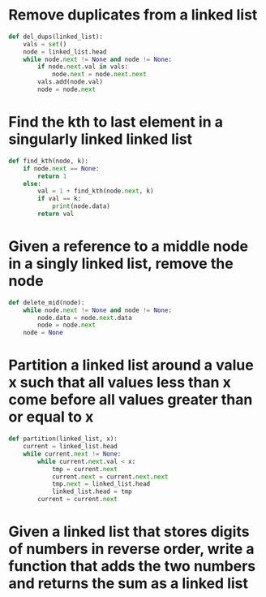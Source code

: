 # Remove duplicates from a linked list
```python
def del_dups(linked_list):
    vals = set()
    node = linked_list.head
    while node.next != None and node != None:
        if node.next.val in vals:
            node.next = node.next.next
        vals.add(node.val)
        node = node.next
```

# Find the kth to last element in a singularly linked linked list
```python
def find_kth(node, k):
    if node.next == None:
        return 1
    else:
        val = 1 + find_kth(node.next, k)
        if val == k:
            print(node.data)
        return val
```

# Given a reference to a middle node in a singly linked list, remove the node
```python
def delete_mid(node):
    while node.next != None and node != None:
        node.data = node.next.data
        node = node.next
    node = None
```

# Partition a linked list around a value x such that all values less than x come before all values greater than or equal to x
```python
def partition(linked_list, x):
    current = linked_list.head
    while current.next != None:
        while current.next.val < x:
            tmp = current.next
            current.next = current.next.next
            tmp.next = linked_list.head
            linked_list.head = tmp
        current = current.next
```

# Given a linked list that stores digits of numbers in reverse order, write a function that adds the two numbers and returns the sum as a linked list
```python

```

